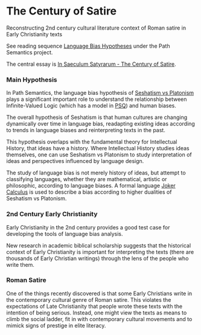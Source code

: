 # The Century of Satire
Reconstructing 2nd century cultural literature context of Roman satire in Early Christianity texts

See reading sequence [Language Bias Hypotheses](https://github.com/advancedresearch/path_semantics/blob/master/sequences.md#language-bias-hypotheses) under the Path Semantics project.

The central essay is [In Saeculum Satyrarum - The Century of Satire](https://github.com/advancedresearch/path_semantics/blob/master/papers-wip2/the-century-of-satire.pdf).

### Main Hypothesis

In Path Semantics, the language bias hypothesis of [Seshatism vs Platonism](https://advancedresearch.github.io/avatar-extensions/summary.html#seshatism-vs-platonism) plays a significant important role
to understand the relationship between Infinite-Valued Logic (which has a model in [PSQ](https://advancedresearch.github.io/quality/summary.html#psq---path-semantical-quantum-propositional-logic)) and human biases.

The overall hypothesis of Seshatism is that human cultures are changing dynamically over time in language bias,
readapting existing ideas according to trends in language biases and reinterpreting texts in the past.

This hypothesis overlaps with the fundamental theory for Intellectual History, that ideas have a history.
Where Intellectual History studies ideas themselves, one can use Seshatism vs Platonism to study interpretation of ideas and perspectives influenced by language design.

The study of language bias is not merely history of ideas,
but attempt to classifying languages, whether they are mathematical, artistic or philosophic, according to language biases.
A formal language [Joker Calculus](https://github.com/advancedresearch/joker_calculus) is used to describe a bias
according to higher dualities of Seshatism vs Platonism.

### 2nd Century Early Christianity

Early Christianity in the 2nd century provides a good test case for developing the tools of language bias analysis.

New research in academic biblical scholarship suggests that the historical context of Early Christianity is important
for interpreting the texts (there are thousands of Early Christian writings) through the lens of the people who write them.

### Roman Satire

One of the things recently discovered is that some Early Christians write in the contemporary cultural genre of Roman satire.
This violates the expectations of Late Christianity that people wrote these texts with the intention of being serious.
Instead, one might view the texts as means to climb the social ladder, fit in with contemporary cultural movements
and to mimick signs of prestige in elite literacy.
